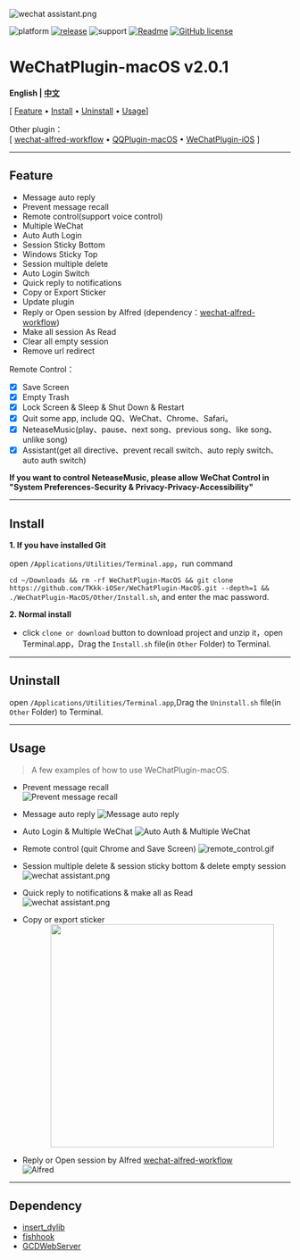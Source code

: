 

![wechat assistant.png](./Other/ScreenShots/en/wechatplugin.png)

![platform](https://img.shields.io/badge/platform-macos-lightgrey.svg)  [![release](https://img.shields.io/badge/release-v1.7-brightgreen.svg)](https://github.com/TKkk-iOSer/WeChatPlugin-MacOS/releases)  ![support](https://img.shields.io/badge/support-wechat%202.3.10-blue.svg)  [![Readme](https://img.shields.io/badge/readme-中文-yellow.svg)](./README.md)  [![GitHub license](https://img.shields.io/github/license/TKkk-iOSer/WeChatPlugin-MacOS.svg)](https://github.com/TKkk-iOSer/WeChatPlugin-MacOS/blob/master/LICENSE)

# WeChatPlugin-macOS v2.0.1

**English | [中文](./README.md)**

[ [Feature](#feature) &bull; [Install](#install) &bull; [Uninstall](#uninstall) &bull; [Usage](#usage)]

Other plugin：  
[ [wechat-alfred-workflow](https://github.com/TKkk-iOSer/wechat-alfred-workflow) &bull; [QQPlugin-macOS](https://github.com/TKkk-iOSer/QQPlugin-macOS) &bull; [WeChatPlugin-iOS](https://github.com/TKkk-iOSer/WeChatPlugin-iOS) ]

---

## Feature

* Message auto reply
* Prevent message recall
* Remote control(support voice control)
* Multiple WeChat
* Auto Auth Login
* Session Sticky Bottom
* Windows Sticky Top
* Session multiple delete
* Auto Login Switch
* Quick reply to notifications
* Copy or Export Sticker
* Update plugin
* Reply or Open session by Alfred  (dependency：[wechat-alfred-workflow](https://github.com/TKkk-iOSer/wechat-alfred-workflow))
* Make all session As Read
* Clear all empty session
* Remove url redirect

Remote Control：

- [x] Save Screen
- [x] Empty Trash
- [x] Lock Screen & Sleep  & Shut Down & Restart
- [x] Quit some app, include QQ、WeChat、Chrome、Safari。
- [x] NeteaseMusic(play、pause、next song、previous song、like song、unlike song)
- [x] Assistant(get all directive、prevent recall switch、auto reply switch、auto auth switch)

**If you want to control NeteaseMusic, please allow WeChat Control in "System Preferences-Security & Privacy-Privacy-Accessibility"**

---

## Install

**1. If you have installed Git**

open `/Applications/Utilities/Terminal.app`，run command

`cd ~/Downloads && rm -rf WeChatPlugin-MacOS && git clone https://github.com/TKkk-iOSer/WeChatPlugin-MacOS.git --depth=1 && ./WeChatPlugin-MacOS/Other/Install.sh`, and enter the mac password.

**2. Normal install**

* click `clone or download` button to download project and unzip it，open Terminal.app，Drag the `Install.sh` file(in `Other` Folder) to Terminal.

---

## Uninstall
open `/Applications/Utilities/Terminal.app`,Drag the `Uninstall.sh` file(in `Other` Folder) to Terminal.

---

## Usage

> A few examples of how to use WeChatPlugin-macOS.

* Prevent message recall   
  ![Prevent message recall](./Other/ScreenShots/en/prevent_recall.gif)

* Message auto reply
  ![Message auto reply](./Other/ScreenShots/en/auto_reply.gif)

* Auto Login & Multiple WeChat
  ![Auto Auth & Multiple WeChat](./Other/ScreenShots/en/auto_auth_and_new.gif)

* Remote control (quit Chrome and Save Screen)
  ![remote_control.gif](./Other/ScreenShots/en/remote_control.gif)

* Session multiple delete & session sticky bottom &  delete empty session
  ![wechat assistant.png](./Other/ScreenShots/en/multiselect_and_stick_bottom_and_clear_empty.gif)


* Quick reply to notifications &  make all as Read  
  ![wechat assistant.png](./Other/ScreenShots/en/quick_reply_and_make_read.gif)


* Copy or export sticker  
  <img src="./Other/ScreenShots/en/emotion_copy_export.png" height="400" hspace="50" />

* Reply or Open session by Alfred  [wechat-alfred-workflow](https://github.com/TKkk-iOSer/wechat-alfred-workflow)   
  ![Alfred](./Other/ScreenShots/en/alfred.gif)


---

## Dependency

* [insert_dylib](https://github.com/Tyilo/insert_dylib)
* [fishhook](https://github.com/facebook/fishhook)
* [GCDWebServer](https://github.com/swisspol/GCDWebServer)


